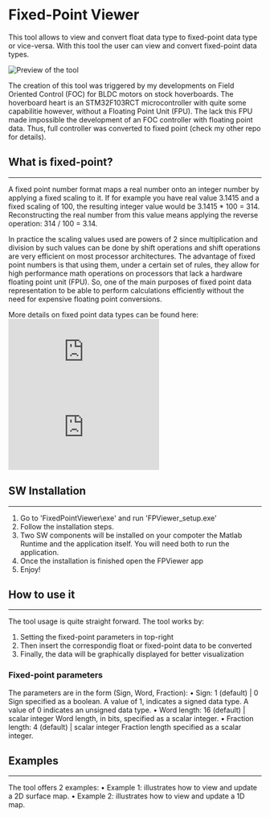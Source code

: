 # Fixed-Point Viewer

This tool allows to view and convert float data type to fixed-point data type or vice-versa. With this tool the user can view and convert fixed-point data types.

![Preview of the tool](link)
 
The creation of this tool was triggered by my developments on Field Oriented Control (FOC) for BLDC motors on stock hoverboards. The hoverboard heart is an STM32F103RCT microcontroller with quite some capabilitie however, without a Floating Point Unit (FPU). The lack this FPU made impossible the development of an FOC controller with floating point data. Thus, full controller was converted to fixed point (check my other repo for details).

## What is fixed-point?
--- 

A fixed point number format maps a real number onto an integer number by applying a fixed scaling to it. If for example you have real value 3.1415 and a fixed scaling of 100, the resulting integer value would be 3.1415 * 100 = 314. Reconstructing the real number from this value means applying the reverse operation: 314 / 100 = 3.14.

In practice the scaling values used are powers of 2 since multiplication and division by such values can be done by shift operations and shift operations are very efficient on most processor architectures. The advantage of fixed point numbers is that using them, under a certain set of rules, they allow for high performance math operations on processors that lack a hardware floating point unit (FPU). So, one of the main purposes of fixed point data representation to be able to perform calculations efficiently without the need for expensive floating point conversions.

More details on fixed point data types can be found here:
![Data Types and Scaling in Digital Hardware](https://nl.mathworks.com/help/fixedpoint/ug/data-types-and-scaling-in-digital-hardware.html)
![Range and Precision](https://nl.mathworks.com/help/fixedpoint/ug/range-and-precision.html)


## SW Installation
---

1. Go to 'FixedPointViewer\exe' and run 'FPViewer_setup.exe'
2. Follow the installation steps. 
3. Two SW components will be installed on your compoter the Matlab Runtime and the application itself. You will need both to run the application.
4. Once the installation is finished open the FPViewer app
5. Enjoy!


## How to use it
---

The tool usage is quite straight forward.  The tool works by:
1. Setting the fixed-point parameters in top-right
2. Then insert the correspondig float or fixed-point data to be converted
3. Finally, the data will be graphically displayed for better visualization

### Fixed-point parameters
The parameters are in the form (Sign, Word, Fraction):
• Sign: 1 (default) | 0
 Sign specified as a boolean. A value of 1, indicates a signed data type. A value of 0 indicates an unsigned data type.
• Word length: 16 (default) | scalar integer
Word length, in bits, specified as a scalar integer.
• Fraction length: 4 (default) | scalar integer
Fraction length specified as a scalar integer.

## Examples
---

The tool offers 2 examples:
 • Example 1: illustrates how to view and update a 2D surface map.
 • Example 2: illustrates how to view and update a 1D map.

